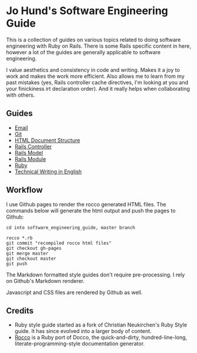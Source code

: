 Jo Hund's Software Engineering Guide
====================================

This is a collection of guides on various topics related to doing software engineering with Ruby
on Rails. There is some Rails specific content in here, however a lot of the guides are generally
applicable to software engineering.

I value aesthetics and consistency in code and writing. Makes it a joy to work and makes the work
more efficient. Also allows me to learn from my past mistakes (yes, Rails controller cache
directives, I'm looking at you and your finickiness irt declaration order). And it really helps
when collaborating with others.


Guides
------

* [Email](software_engineering_guide/blob/master/guides/email.md)
* [Git](software_engineering_guide/blob/master/guides/git.md)
* [HTML Document Structure](software_engineering_guide/blob/master/guides/html_document_structure.md)
* [Rails Controller](http://jhund.github.com/software_engineering_guide/rails_controller.html)
* [Rails Model](http://jhund.github.com/software_engineering_guide/rails_model.html)
* [Rails Module](http://jhund.github.com/software_engineering_guide/rails_module.html)
* [Ruby](http://jhund.github.com/software_engineering_guide/ruby.html)
* [Technical Writing in English](software_engineering_guide/blob/master/guides/technical_writing_english.md)


Workflow
--------

I use Github pages to render the rocco generated HTML files. The commands below will generate the
html output and push the pages to Github:

    cd into software_engineering_guide, master branch
    
    rocco *.rb
    git commit "recompiled rocco html files"
    git checkout gh-pages
    git merge master
    git checkout master
    git push

The Markdown formatted style guides don't require pre-processing. I rely on Github's Markdown
renderer.

Javascript and CSS files are rendered by Github as well.



Credits
-------

* Ruby style guide started as a fork of Christian Neukirchen's Ruby Style guide. It has since
  evolved into a larger body of content.
* [Rocco](http://rtomayko.github.com/rocco/) is a Ruby port of Docco, the quick-and-dirty,
  hundred-line-long, literate-programming-style documentation generator.